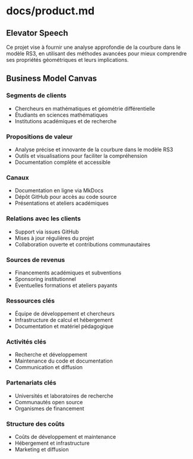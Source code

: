 # docs/product.md

## Elevator Speech

Ce projet vise à fournir une analyse approfondie de la courbure dans le modèle RS3, en utilisant des méthodes avancées pour mieux comprendre ses propriétés géométriques et leurs implications.

## Business Model Canvas

### Segments de clients
- Chercheurs en mathématiques et géométrie différentielle
- Étudiants en sciences mathématiques
- Institutions académiques et de recherche

### Propositions de valeur
- Analyse précise et innovante de la courbure dans le modèle RS3
- Outils et visualisations pour faciliter la compréhension
- Documentation complète et accessible

### Canaux
- Documentation en ligne via MkDocs
- Dépôt GitHub pour accès au code source
- Présentations et ateliers académiques

### Relations avec les clients
- Support via issues GitHub
- Mises à jour régulières du projet
- Collaboration ouverte et contributions communautaires

### Sources de revenus
- Financements académiques et subventions
- Sponsoring institutionnel
- Éventuelles formations et ateliers payants

### Ressources clés
- Équipe de développement et chercheurs
- Infrastructure de calcul et hébergement
- Documentation et matériel pédagogique

### Activités clés
- Recherche et développement
- Maintenance du code et documentation
- Communication et diffusion

### Partenariats clés
- Universités et laboratoires de recherche
- Communautés open source
- Organismes de financement

### Structure des coûts
- Coûts de développement et maintenance
- Hébergement et infrastructure
- Marketing et diffusion
